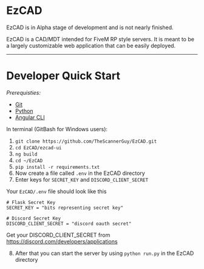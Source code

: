 # EzCAD
EzCAD is in Alpha stage of development and is not nearly finished.

EzCAD is a CAD/MDT intended for FiveM RP style servers.
It is meant to be a largely customizable web
application that can be easily deployed.

---

# Developer Quick Start

_Prerequisties:_
 - [Git](https://git-scm.com/downloads)
 - [Python](https://www.python.org/downloads/)
 - [Angular CLI](https://angular.io/cli/)

In terminal (GitBash for Windows users):
1. `git clone https://github.com/TheScannerGuy/EzCAD.git`
2. `cd EzCAD/ezcad-ui`
3. `ng build`
4. `cd ~/EzCAD`
5. `pip install -r requirements.txt`
6. Now create a file called `.env` in the EzCAD directory
7. Enter keys for `SECRET_KEY` and `DISCORD_CLIENT_SECRET`

Your `EzCAD/.env` file should look like this
```
# Flask Secret Key
SECRET_KEY = "bits representing secret key"

# Discord Secret Key
DISCORD_CLIENT_SECRET = "discord oauth secret"
```

Get your DISCORD_CLIENT_SECRET from https://discord.com/developers/applications

8. After that you can start the server by using
`python run.py` in the EzCAD directory

